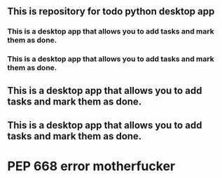 ## This is repository for todo python desktop app

### This is a desktop app that allows you to add tasks and mark them as done.

### This is a desktop app that allows you to add tasks and mark them as done.

## This is a desktop app that allows you to add tasks and mark them as done.

## This is a desktop app that allows you to add tasks and mark them as done.

# PEP 668 error motherfucker 